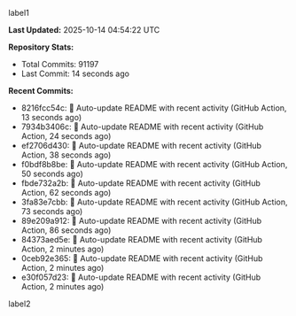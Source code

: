 
label1 
<!-- ACTIVITY_START -->
**Last Updated:** 2025-10-14 04:54:22 UTC

**Repository Stats:**
- Total Commits: 91197
- Last Commit: 14 seconds ago

**Recent Commits:**
- 8216fcc54c: 🤖 Auto-update README with recent activity (GitHub Action, 13 seconds ago)
- 7934b3406c: 🤖 Auto-update README with recent activity (GitHub Action, 24 seconds ago)
- ef2706d430: 🤖 Auto-update README with recent activity (GitHub Action, 38 seconds ago)
- f0bdf8b8be: 🤖 Auto-update README with recent activity (GitHub Action, 50 seconds ago)
- fbde732a2b: 🤖 Auto-update README with recent activity (GitHub Action, 62 seconds ago)
- 3fa83e7cbb: 🤖 Auto-update README with recent activity (GitHub Action, 73 seconds ago)
- 89e209a912: 🤖 Auto-update README with recent activity (GitHub Action, 86 seconds ago)
- 84373aed5e: 🤖 Auto-update README with recent activity (GitHub Action, 2 minutes ago)
- 0ceb92e365: 🤖 Auto-update README with recent activity (GitHub Action, 2 minutes ago)
- e30f057d23: 🤖 Auto-update README with recent activity (GitHub Action, 2 minutes ago)
<!-- ACTIVITY_END -->

label2
